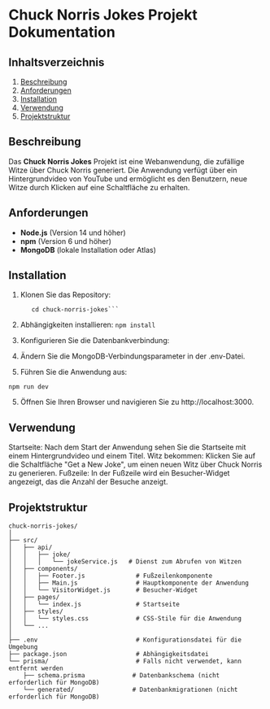 # Chuck Norris Jokes Projekt Dokumentation

## Inhaltsverzeichnis
1. [Beschreibung](#beschreibung)
2. [Anforderungen](#anforderungen)
3. [Installation](#installation)
4. [Verwendung](#verwendung)
5. [Projektstruktur](#projektstruktur)

## Beschreibung
Das **Chuck Norris Jokes** Projekt ist eine Webanwendung, die zufällige Witze über Chuck Norris generiert. Die Anwendung verfügt über ein Hintergrundvideo von YouTube und ermöglicht es den Benutzern, neue Witze durch Klicken auf eine Schaltfläche zu erhalten.

## Anforderungen
- **Node.js** (Version 14 und höher)
- **npm** (Version 6 und höher)
- **MongoDB** (lokale Installation oder Atlas)

## Installation
1. Klonen Sie das Repository:
   ```git clone https://github.com/username/chuck-norris-jokes.git
      cd chuck-norris-jokes```
   
2. Abhängigkeiten installieren:
```npm install```

3. Konfigurieren Sie die Datenbankverbindung:

4. Ändern Sie die MongoDB-Verbindungsparameter in der .env-Datei.
5. Führen Sie die Anwendung aus:

```npm run dev```

5. Öffnen Sie Ihren Browser und navigieren Sie zu http://localhost:3000.

## Verwendung
Startseite: Nach dem Start der Anwendung sehen Sie die Startseite mit einem Hintergrundvideo und einem Titel.
Witz bekommen: Klicken Sie auf die Schaltfläche "Get a New Joke", um einen neuen Witz über Chuck Norris zu generieren.
Fußzeile: In der Fußzeile wird ein Besucher-Widget angezeigt, das die Anzahl der Besuche anzeigt.

## Projektstruktur
```
chuck-norris-jokes/
│
├── src/
│   ├── api/
│   │   ├── joke/
│   │   │   └── jokeService.js   # Dienst zum Abrufen von Witzen
│   ├── components/
│   │   ├── Footer.js              # Fußzeilenkomponente
│   │   ├── Main.js                # Hauptkomponente der Anwendung
│   │   └── VisitorWidget.js       # Besucher-Widget
│   ├── pages/
│   │   └── index.js               # Startseite
│   ├── styles/
│   │   └── styles.css             # CSS-Stile für die Anwendung
│   └── ...
│
├── .env                           # Konfigurationsdatei für die Umgebung
├── package.json                   # Abhängigkeitsdatei
└── prisma/                        # Falls nicht verwendet, kann entfernt werden
    ├── schema.prisma             # Datenbankschema (nicht erforderlich für MongoDB)
    └── generated/                # Datenbankmigrationen (nicht erforderlich für MongoDB)
```   
